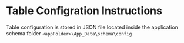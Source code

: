 # Table Configration Instructions

Table configuration is stored in JSON file located inside the application schema folder `<appFolder>\App_Data\schema\config`
